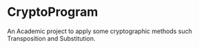 # CryptoProgram
An Academic project to apply some cryptographic methods such Transposition and Substitution.
